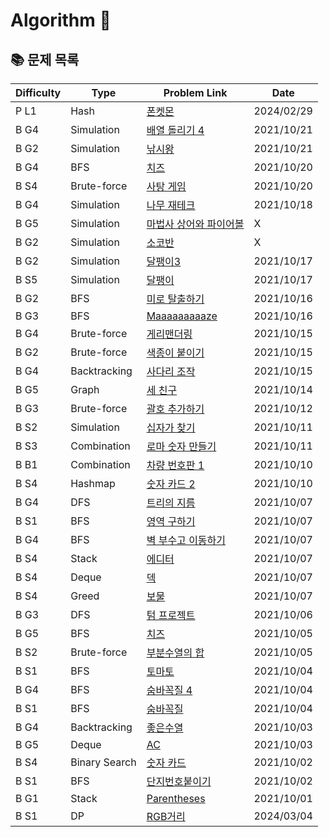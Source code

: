 # Algorithm 🥕


## 📚 문제 목록

| Difficulty |      Type      | Problem Link                                                              |    Date    |
| ---------- | -------------- | ------------------------------------------------------------------------- | ---------- |
| P L1       | Hash           | [폰켓몬](https://school.programmers.co.kr/learn/courses/30/lessons/1845)  | 2024/02/29 |
| B G4       | Simulation     | [배열 돌리기 4](https://www.acmicpc.net/problem/17406)  | 2021/10/21 |
| B G2       | Simulation     | [낚시왕](https://www.acmicpc.net/problem/17143)  | 2021/10/21 |
| B G4       | BFS            | [치즈](https://www.acmicpc.net/problem/2638)  | 2021/10/20 |
| B S4       | Brute-force    | [사탕 게임](https://www.acmicpc.net/problem/3085)  | 2021/10/20 |
| B G4       | Simulation     | [나무 재테크](https://www.acmicpc.net/problem/16235)  | 2021/10/18 |
| B G5       | Simulation     | [마법사 상어와 파이어볼](https://www.acmicpc.net/problem/20056)  | X |
| B G2       | Simulation     | [소코반](https://www.acmicpc.net/problem/4577)  | X |
| B G2       | Simulation     | [달팽이3](https://www.acmicpc.net/problem/1959)  | 2021/10/17 |
| B S5       | Simulation     | [달팽이](https://www.acmicpc.net/problem/1913)  | 2021/10/17 |
| B G2       | BFS            | [미로 탈출하기](https://www.acmicpc.net/problem/17090)  | 2021/10/16 |
| B G3       | BFS            | [Maaaaaaaaaze](https://www.acmicpc.net/problem/16985)  | 2021/10/16 |
| B G4       | Brute-force    | [게리맨더링](https://www.acmicpc.net/problem/17471)  | 2021/10/15 |
| B G2       | Brute-force    | [색종이 붙이기](https://www.acmicpc.net/problem/17136)  | 2021/10/15 |
| B G4       | Backtracking   | [사다리 조작](https://www.acmicpc.net/problem/15684)  | 2021/10/15 |
| B G5       | Graph          | [세 친구](https://www.acmicpc.net/problem/17089)  | 2021/10/14 |
| B G3       | Brute-force    | [괄호 추가하기](https://www.acmicpc.net/problem/16637)  | 2021/10/12 |
| B S2       | Simulation     | [십자가 찾기](https://www.acmicpc.net/problem/16924)  | 2021/10/11 |
| B S3       | Combination    | [로마 숫자 만들기](https://www.acmicpc.net/problem/16922)  | 2021/10/11 |
| B B1       | Combination    | [차량 번호판 1](https://www.acmicpc.net/problem/16968)  | 2021/10/10 |
| B S4       | Hashmap        | [숫자 카드 2](https://www.acmicpc.net/problem/10816)  | 2021/10/10 |
| B G4       | DFS            | [트리의 지름](https://www.acmicpc.net/problem/1967)  | 2021/10/07 |
| B S1       | BFS            | [영역 구하기](https://www.acmicpc.net/problem/2583)  | 2021/10/07 |
| B G4       | BFS            | [벽 부수고 이동하기](https://www.acmicpc.net/problem/2206)  | 2021/10/07 |
| B S4       | Stack          | [에디터](https://www.acmicpc.net/problem/1406)  | 2021/10/07 |
| B S4       | Deque          | [덱](https://www.acmicpc.net/problem/10866)  | 2021/10/07 |
| B S4       | Greed          | [보물](https://www.acmicpc.net/problem/1026)  | 2021/10/07 |
| B G3       | DFS            | [텀 프로젝트](https://www.acmicpc.net/problem/9466)  | 2021/10/06 |
| B G5       | BFS            | [치즈](https://www.acmicpc.net/problem/2636)  | 2021/10/05 |
| B S2       | Brute-force    | [부분수열의 합](https://www.acmicpc.net/problem/1182)  | 2021/10/05 |
| B S1       | BFS            | [토마토](https://www.acmicpc.net/problem/7569)  | 2021/10/04 |
| B G4       | BFS            | [숨바꼭질 4](https://www.acmicpc.net/problem/13913)  | 2021/10/04 |
| B S1       | BFS            | [숨바꼭질](https://www.acmicpc.net/problem/1697)  | 2021/10/04 |
| B G4       | Backtracking   | [좋은수열](https://www.acmicpc.net/problem/2661)  | 2021/10/03 |
| B G5       | Deque          | [AC](https://www.acmicpc.net/problem/5430)  | 2021/10/03 |
| B S4       | Binary Search  | [숫자 카드](https://www.acmicpc.net/problem/10815)  | 2021/10/02 |
| B S1       | BFS            | [단지번호붙이기](https://www.acmicpc.net/problem/2667)  | 2021/10/02 |
| B G1       | Stack          | [Parentheses](https://www.acmicpc.net/problem/16362)  | 2021/10/01 |
| B S1       | DP             | [RGB거리](https://www.acmicpc.net/problem/1149)  | 2024/03/04 |
